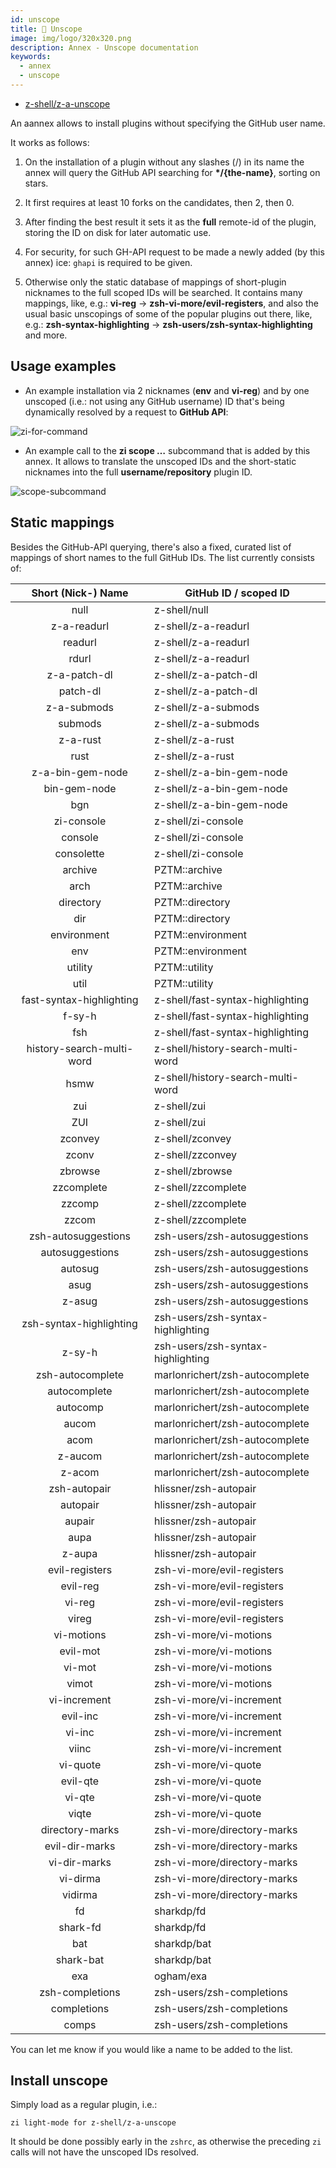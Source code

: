 ```yaml
---
id: unscope
title: 💠 Unscope
image: img/logo/320x320.png
description: Annex - Unscope documentation
keywords:
  - annex
  - unscope
---
```


- [z-shell/z-a-unscope](https://github.com/z-shell/z-a-unscope)

An aannex allows to install plugins without specifying the GitHub user name.

It works as follows:

1. On the installation of a plugin without any slashes (/) in its name the annex will query the GitHub API searching for **\*/{the-name}**, sorting on stars.

2. It first requires at least 10 forks on the candidates, then 2, then 0.

3. After finding the best result it sets it as the **full** remote-id of the plugin, storing the ID on disk for later automatic use.

4. For security, for such GH-API request to be made a newly added (by this annex) ice: `ghapi` is required to be given.

5. Otherwise only the static database of mappings of short-plugin nicknames to the full scoped IDs will be searched. It contains many mappings, like, e.g.: **vi-reg** → **zsh-vi-more/evil-registers**, and also the usual basic unscopings of some of the popular plugins out there, like, e.g.: **zsh-syntax-highlighting** → **zsh-users/zsh-syntax-highlighting** and more.

## Usage examples

- An example installation via 2 nicknames (**env** and **vi-reg**) and by one unscoped (i.e.: not using any GitHub username) ID that's being dynamically resolved by a request to **GitHub API**:

![zi-for-command](https://github.com/z-shell/z-a-unscope/raw/main/docs/images/unscope-zinit-for.png#center)

- An example call to the **zi scope …** subcommand that is added by this annex. It allows to translate the unscoped IDs
  and the short-static nicknames into the full **username/repository** plugin ID.

![scope-subcommand](https://github.com/z-shell/z-a-unscope/raw/main/docs/images/unscope-scope-cmd.png#center)

## Static mappings

Besides the GitHub-API querying, there's also a fixed, curated list of mappings of short names to the full GitHub IDs. The list currently consists of:

|    Short (Nick-) Name     | GitHub ID / scoped ID             |
| :-----------------------: | --------------------------------- |
|           null            | z-shell/null                      |
|        z-a-readurl        | z-shell/z-a-readurl               |
|          readurl          | z-shell/z-a-readurl               |
|           rdurl           | z-shell/z-a-readurl               |
|       z-a-patch-dl        | z-shell/z-a-patch-dl              |
|         patch-dl          | z-shell/z-a-patch-dl              |
|        z-a-submods        | z-shell/z-a-submods               |
|          submods          | z-shell/z-a-submods               |
|         z-a-rust          | z-shell/z-a-rust                  |
|           rust            | z-shell/z-a-rust                  |
|     z-a-bin-gem-node      | z-shell/z-a-bin-gem-node          |
|       bin-gem-node        | z-shell/z-a-bin-gem-node          |
|            bgn            | z-shell/z-a-bin-gem-node          |
|        zi-console         | z-shell/zi-console                |
|          console          | z-shell/zi-console                |
|        consolette         | z-shell/zi-console                |
|          archive          | PZTM::archive                     |
|           arch            | PZTM::archive                     |
|         directory         | PZTM::directory                   |
|            dir            | PZTM::directory                   |
|        environment        | PZTM::environment                 |
|            env            | PZTM::environment                 |
|          utility          | PZTM::utility                     |
|           util            | PZTM::utility                     |
| fast-syntax-highlighting  | z-shell/fast-syntax-highlighting  |
|          f-sy-h           | z-shell/fast-syntax-highlighting  |
|            fsh            | z-shell/fast-syntax-highlighting  |
| history-search-multi-word | z-shell/history-search-multi-word |
|           hsmw            | z-shell/history-search-multi-word |
|            zui            | z-shell/zui                       |
|            ZUI            | z-shell/zui                       |
|          zconvey          | z-shell/zconvey                   |
|           zconv           | z-shell/zzconvey                  |
|          zbrowse          | z-shell/zbrowse                   |
|        zzcomplete         | z-shell/zzcomplete                |
|          zzcomp           | z-shell/zzcomplete                |
|           zzcom           | z-shell/zzcomplete                |
|    zsh-autosuggestions    | zsh-users/zsh-autosuggestions     |
|      autosuggestions      | zsh-users/zsh-autosuggestions     |
|          autosug          | zsh-users/zsh-autosuggestions     |
|           asug            | zsh-users/zsh-autosuggestions     |
|          z-asug           | zsh-users/zsh-autosuggestions     |
|  zsh-syntax-highlighting  | zsh-users/zsh-syntax-highlighting |
|          z-sy-h           | zsh-users/zsh-syntax-highlighting |
|     zsh-autocomplete      | marlonrichert/zsh-autocomplete    |
|       autocomplete        | marlonrichert/zsh-autocomplete    |
|         autocomp          | marlonrichert/zsh-autocomplete    |
|           aucom           | marlonrichert/zsh-autocomplete    |
|           acom            | marlonrichert/zsh-autocomplete    |
|          z-aucom          | marlonrichert/zsh-autocomplete    |
|          z-acom           | marlonrichert/zsh-autocomplete    |
|       zsh-autopair        | hlissner/zsh-autopair             |
|         autopair          | hlissner/zsh-autopair             |
|          aupair           | hlissner/zsh-autopair             |
|           aupa            | hlissner/zsh-autopair             |
|          z-aupa           | hlissner/zsh-autopair             |
|      evil-registers       | zsh-vi-more/evil-registers        |
|         evil-reg          | zsh-vi-more/evil-registers        |
|          vi-reg           | zsh-vi-more/evil-registers        |
|           vireg           | zsh-vi-more/evil-registers        |
|        vi-motions         | zsh-vi-more/vi-motions            |
|         evil-mot          | zsh-vi-more/vi-motions            |
|          vi-mot           | zsh-vi-more/vi-motions            |
|           vimot           | zsh-vi-more/vi-motions            |
|       vi-increment        | zsh-vi-more/vi-increment          |
|         evil-inc          | zsh-vi-more/vi-increment          |
|          vi-inc           | zsh-vi-more/vi-increment          |
|           viinc           | zsh-vi-more/vi-increment          |
|         vi-quote          | zsh-vi-more/vi-quote              |
|         evil-qte          | zsh-vi-more/vi-quote              |
|          vi-qte           | zsh-vi-more/vi-quote              |
|           viqte           | zsh-vi-more/vi-quote              |
|      directory-marks      | zsh-vi-more/directory-marks       |
|      evil-dir-marks       | zsh-vi-more/directory-marks       |
|       vi-dir-marks        | zsh-vi-more/directory-marks       |
|         vi-dirma          | zsh-vi-more/directory-marks       |
|          vidirma          | zsh-vi-more/directory-marks       |
|            fd             | sharkdp/fd                        |
|         shark-fd          | sharkdp/fd                        |
|            bat            | sharkdp/bat                       |
|         shark-bat         | sharkdp/bat                       |
|            exa            | ogham/exa                         |
|      zsh-completions      | zsh-users/zsh-completions         |
|        completions        | zsh-users/zsh-completions         |
|           comps           | zsh-users/zsh-completions         |

You can let me know if you would like a name to be added to the list.

## Install unscope

Simply load as a regular plugin, i.e.:

```shell
zi light-mode for z-shell/z-a-unscope
```

It should be done possibly early in the `zshrc`, as otherwise the preceding `zi` calls will not have the unscoped IDs resolved.
